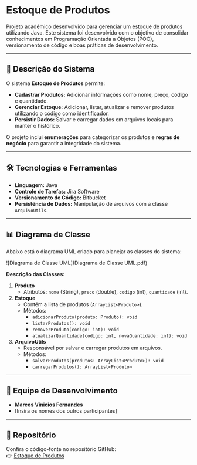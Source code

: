 # Estoque de Produtos  

Projeto acadêmico desenvolvido para gerenciar um estoque de produtos utilizando Java. Este sistema foi desenvolvido com o objetivo de consolidar conhecimentos em Programação Orientada a Objetos (POO), versionamento de código e boas práticas de desenvolvimento.

---

## 📖 Descrição do Sistema  

O sistema **Estoque de Produtos** permite:  
- **Cadastrar Produtos:** Adicionar informações como nome, preço, código e quantidade.  
- **Gerenciar Estoque:** Adicionar, listar, atualizar e remover produtos utilizando o código como identificador.  
- **Persistir Dados:** Salvar e carregar dados em arquivos locais para manter o histórico.  

O projeto inclui **enumerações** para categorizar os produtos e **regras de negócio** para garantir a integridade do sistema.  

---

## 🛠️ Tecnologias e Ferramentas  

- **Linguagem:** Java  
- **Controle de Tarefas:** Jira Software  
- **Versionamento de Código:** Bitbucket  
- **Persistência de Dados:** Manipulação de arquivos com a classe `ArquivoUtils`.  

---

## 📊 Diagrama de Classe  

Abaixo está o diagrama UML criado para planejar as classes do sistema:  

![Diagrama de Classe UML](Diagrama de Classe UML.pdf)  

**Descrição das Classes:**  
1. **Produto**  
   - Atributos: `nome` (String), `preco` (double), `codigo` (int), `quantidade` (int).  
2. **Estoque**  
   - Contém a lista de produtos (`ArrayList<Produto>`).  
   - Métodos:  
     - `adicionarProduto(produto: Produto): void`  
     - `listarProdutos(): void`  
     - `removerProduto(codigo: int): void`  
     - `atualizarQuantidade(codigo: int, novaQuantidade: int): void`  
3. **ArquivoUtils**  
   - Responsável por salvar e carregar produtos em arquivos.  
   - Métodos:  
     - `salvarProdutos(produtos: ArrayList<Produto>): void`  
     - `carregarProdutos(): ArrayList<Produto>`  

---

## 👥 Equipe de Desenvolvimento  

- **Marcos Vinicios Fernandes**  
- [Insira os nomes dos outros participantes]  

---

## 🔗 Repositório  

Confira o código-fonte no repositório GitHub:  
👉 [Estoque de Produtos](https://github.com/mrkn03/Estoque)  

